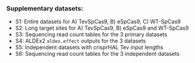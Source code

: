 ### Supplementary datasets:
* S1: Entire datasets for A) TevSpCas9, B) eSpCas9, C) WT-SpCas9
* S2: Long target sites for A) TevSpCas9, B) eSpCas9 and WT-SpCas9
* S3: Sequencing read count tables for the 3 primary datasets
* S4: ALDEx2 ```aldex.effect``` outputs for the 3 datasets
* S5: Independent datasets with crisprHAL Tev input lengths
* S6: Sequencing read count tables for the 3 independent datasets
